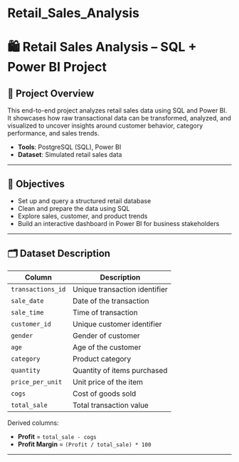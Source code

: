 # Retail_Sales_Analysis

# 🛍️ Retail Sales Analysis – SQL + Power BI Project

## 📌 Project Overview
This end-to-end project analyzes retail sales data using SQL and Power BI. It showcases how raw transactional data can be transformed, analyzed, and visualized to uncover insights around customer behavior, category performance, and sales trends.
  
- **Tools**: PostgreSQL (SQL), Power BI  
- **Dataset**: Simulated retail sales data  

---

## 🎯 Objectives

- Set up and query a structured retail database  
- Clean and prepare the data using SQL  
- Explore sales, customer, and product trends  
- Build an interactive dashboard in Power BI for business stakeholders  

---

## 🗂️ Dataset Description

| Column             | Description                                  |
|--------------------|----------------------------------------------|
| `transactions_id`  | Unique transaction identifier                |
| `sale_date`        | Date of the transaction                      |
| `sale_time`        | Time of transaction                          |
| `customer_id`      | Unique customer identifier                   |
| `gender`           | Gender of customer                           |
| `age`              | Age of the customer                          |
| `category`         | Product category                             |
| `quantity`         | Quantity of items purchased                  |
| `price_per_unit`   | Unit price of the item                       |
| `cogs`             | Cost of goods sold                           |
| `total_sale`       | Total transaction value                      |

Derived columns:
- **Profit** = `total_sale - cogs`  
- **Profit Margin** = `(Profit / total_sale) * 100`

---
